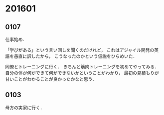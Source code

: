 # 201601
## 0107
仕事始め．

「学びがある」という言い回しを聞くのだけれど，
これはアジャイル開発の英語を愚直に訳したから，
こうなったのかという仮説をひらめいた．


同僚とトレーニングに行く．
きちんと筋肉トレーニングを初めてやってみる．
自分の体が何ができて何ができないかということがわかり，
最初の見積もりが甘いことがわかることが良かったかなと思う．


## 0103
母方の実家に行く．
